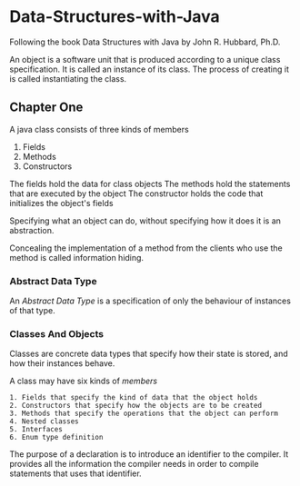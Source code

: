 # Data-Structures-with-Java
Following the book Data Structures with Java by  John R. Hubbard, Ph.D.

An object is a software unit that is produced according to a unique class specification.
It is called an instance of its class.
The process of creating it is called instantiating the class.

## Chapter One
A java class consists of three kinds of members
1. Fields
2. Methods
3. Constructors

The fields hold the data for class objects
The methods hold the statements that are executed by the object
The constructor holds the code that initializes the object's fields

Specifying what an object can do, without specifying how it does it is an abstraction.

Concealing the implementation of a method from the clients who use the method is called information hiding.

### Abstract Data Type
An *Abstract Data Type* is a specification of only the behaviour of instances of that type.

### Classes And Objects
Classes are concrete data types that specify how their state is stored,
and how their instances behave.


A class may have six kinds of *members*

    1. Fields that specify the kind of data that the object holds
    2. Constructors that specify how the objects are to be created
    3. Methods that specify the operations that the object can perform
    4. Nested classes
    5. Interfaces
    6. Enum type definition

The purpose of a declaration is to introduce an identifier to the compiler.
It provides all the information the compiler needs in order to compile statements that uses that identifier.


